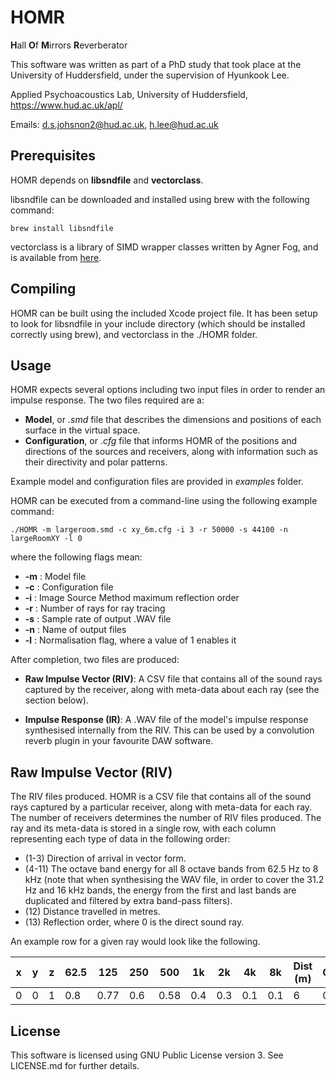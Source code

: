 # HOMR
**H**all **O**f **M**irrors **R**everberator

This software was written as part of a PhD study that took place at the University of Huddersfield, under the supervision of Hyunkook Lee.

Applied Psychoacoustics Lab, University of Huddersfield, https://www.hud.ac.uk/apl/

Emails: d.s.johsnon2@hud.ac.uk, h.lee@hud.ac.uk


## Prerequisites
HOMR depends on **libsndfile** and **vectorclass**.

libsndfile can be downloaded and installed using brew with the following command:
```
brew install libsndfile
```
vectorclass is a library of SIMD wrapper classes written by Agner Fog, and is available from [here](https://www.agner.org/optimize/#vectorclass).

## Compiling

HOMR can be built using the included Xcode project file. It has been setup to look for libsndfile in your include directory (which should be installed correctly using brew), and vectorclass in the ./HOMR folder.

## Usage

HOMR expects several options including two input files in order to render an impulse response. The two files required are a:

* **Model**, or *.smd* file that describes the dimensions and positions of each surface in the virtual space.
* **Configuration**, or *.cfg* file that informs HOMR of the positions and directions of the sources and receivers, along with information such as their directivity and polar patterns.

Example model and configuration files are provided in *examples* folder.

HOMR can be executed from a command-line using the following example command:
```
./HOMR -m largeroom.smd -c xy_6m.cfg -i 3 -r 50000 -s 44100 -n largeRoomXY -l 0
```

where the following flags mean:
* **-m** : Model file
* **-c** : Configuration file
* **-i** : Image Source Method maximum reflection order
* **-r** : Number of rays for ray tracing
* **-s** : Sample rate of output .WAV file
* **-n** : Name of output files
* **-l** : Normalisation flag, where a value of 1 enables it

After completion, two files are produced:
* **Raw Impulse Vector (RIV)**: A CSV file that contains all of the sound rays captured by the receiver, along with meta-data about each ray (see the section below).

* **Impulse Response (IR)**: A .WAV file of the model's impulse response synthesised internally from the RIV. This can be used by a convolution reverb plugin in your favourite DAW software.

## Raw Impulse Vector (RIV)

The RIV files produced. HOMR is a CSV file that contains all of the sound rays captured by a particular receiver, along with meta-data for each ray. The number of receivers determines the number of RIV files produced. The ray and its meta-data is stored in a single row, with each column representing each type of data in the following order:

* (1-3) Direction of arrival in vector form.
* (4-11) The octave band energy for all 8 octave bands from 62.5 Hz to 8 kHz (note that when synthesising the WAV file, in order to cover the 31.2 Hz and 16 kHz bands, the energy from the first and last bands are duplicated and filtered by extra band-pass filters).
* (12) Distance travelled in metres.
* (13) Reflection order, where 0 is the direct sound ray.

An example row for a given ray would look like the following.

| x | y | z | 62.5| 125 | 250 | 500  | 1k  | 2k  |  4k | 8k | Dist (m) | Order |
|---|---|---|-----|-----|-----|------|-----|-----|-----|----|----------|-------|
| 0 | 0 | 1 | 0.8 | 0.77| 0.6 | 0.58 | 0.4 | 0.3 | 0.1 | 0.1| 6        | 0     |


## License

This software is licensed using GNU Public License version 3. See LICENSE.md for further details.
